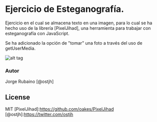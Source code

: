 # Ejercicio de Esteganografía.

Ejercicio en el cual se almacena texto en una imagen, para lo cual se ha hecho uso de la librería [PixelJihad], una herramienta para trabajar con esteganografía con JavaScript.

Se ha adicionado la opción de "tomar" una foto a través del uso de getUserMedia.

![alt tag](https://db.tt/qK1KalOv)

### Autor

Jorge Rubaino
[@ostjh]

License
----
MIT
[PixelJihad]:https://github.com/oakes/PixelJihad
[@ostjh]:https://twitter.com/ostjh